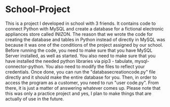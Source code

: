 # School-Project
This is a project I developed in school with 3 friends.
It contains code to connect Python with MySQL and create a database for a fictional electronic appliances store called INIZON. The reason that we wrote the code for creating the database and tables in Python instead of directly in MySQL was because it was one of the conditions of the project assigned by our school. Before running the code, you need to make sure that you have MySQL Server installed, as well as started. You also need to make sure that you have installed the needed python libraries via pip3 - tabulate, mysql-connector-python. You also need to modify the files to reflect your credentials. Once done, you can run the "databasecreationcode.py" file directly and it should make the entire database for you. Then, in order to access the program as a customer, you need to run "user code.py". From there, it is just a matter of answering whatever comes up.
Please note that this was only a practice project and yes, I plan to make things that are actually of use in the future.
